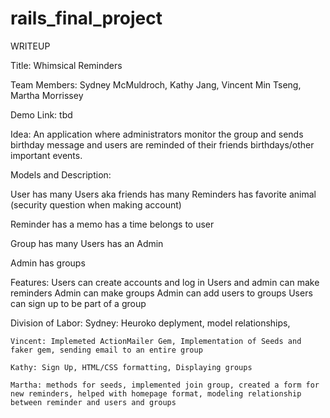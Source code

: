 # rails_final_project

WRITEUP 

Title: Whimsical Reminders 

Team Members: Sydney McMuldroch, Kathy Jang, Vincent Min Tseng, Martha Morrissey

Demo Link: tbd

Idea: An application where administrators monitor the group and sends birthday message and users are reminded of their friends birthdays/other important events. 

Models and Description:

User
	has many Users aka friends
	has many Reminders
	has favorite animal (security question when making account)
	
Reminder 
	has a memo
	has a time
	belongs to user 
	
Group 
	has many Users
	has an Admin 
	
Admin 
  has groups 
  
Features:
	Users can create accounts and log in 
	Users and admin can make reminders
	Admin can make groups
	Admin can add users to groups
	Users can sign up to be part of a group

Division of Labor:
	Sydney: Heuroko deplyment, model relationships, 
	
	Vincent: Implemeted ActionMailer Gem, Implementation of Seeds and faker gem, sending email to an entire group
	
	Kathy: Sign Up, HTML/CSS formatting, Displaying groups 
	
	Martha: methods for seeds, implemented join group, created a form for new reminders, helped with homepage format, modeling relationship 
	between reminder and users and groups 
